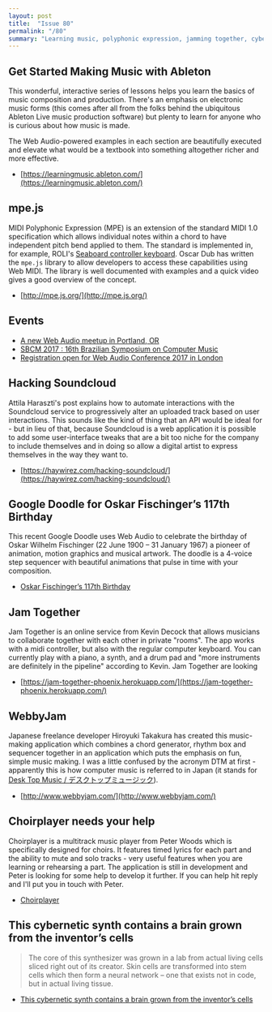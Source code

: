 ```yaml
---
layout: post
title:  "Issue 80"
permalink: "/80"
summary: "Learning music, polyphonic expression, jamming together, cybernetic synths."
---
```


## Get Started Making Music with Ableton

This wonderful, interactive series of lessons helps you learn the
basics of music composition and production. There's an emphasis on
electronic music forms (this comes after all from the folks behind the
ubiquitous Ableton Live music production software) but plenty to learn
for anyone who is curious about how music is made.

The Web Audio-powered examples in each section are beautifully
executed and elevate what would be a textbook into something
altogether richer and more effective.

- [https://learningmusic.ableton.com/](https://learningmusic.ableton.com/)

## mpe.js

MIDI Polyphonic Expression (MPE) is an extension of the standard MIDI
1.0 specification which allows individual notes within a chord to have
independent pitch bend applied to them. The standard is implemented
in, for example,
ROLI's
[Seaboard controller keyboard](https://roli.com/products/seaboard). Oscar
Dub has written the `mpe.js` library to allow developers to access
these capabilities using Web MIDI. The library is well documented with
examples and a quick video gives a good overview of the concept.

- [http://mpe.js.org/](http://mpe.js.org/)

## Events

- [A new Web Audio meetup in Portland, OR](https://www.meetup.com/Web-Audio-PDX/)
- [SBCM 2017 : 16th Brazilian Symposium on Computer Music](http://wikicfp.com/cfp/servlet/event.showcfp?eventid=63768)
- [Registration open for Web Audio Conference 2017 in London](http://wac.eecs.qmul.ac.uk/registration/)

## Hacking Soundcloud

Attila Haraszti's post explains how to automate interactions with the
Soundcloud service to progressively alter an uploaded track based on
user interactions. This sounds like the kind of thing that an API
would be ideal for - but in lieu of that, because Soundcloud is a web
application it is possible to add some user-interface tweaks that are
a bit too niche for the company to include themselves and in doing so
allow a digital artist to express themselves in the way they want to.

- [https://haywirez.com/hacking-soundcloud/](https://haywirez.com/hacking-soundcloud/)

## Google Doodle for Oskar Fischinger’s 117th Birthday

This recent Google Doodle uses Web Audio to celebrate the birthday of
Oskar Wilhelm Fischinger (22 June 1900 – 31 January 1967) a pioneer of
animation, motion graphics and musical artwork. The doodle is a
4-voice step sequencer with beautiful animations that pulse in time
with your composition.

- [Oskar Fischinger’s 117th Birthday](https://www.google.com/doodles/oskar-fischingers-117th-birthday)

## Jam Together

Jam Together is an online service from Kevin Decock that allows
musicians to collaborate together with each other in private
"rooms". The app works with a midi controller, but also with the
regular computer keyboard. You can currently play with a piano, a
synth, and a drum pad and "more instruments are definitely in the
pipeline" according to Kevin. Jam Together are looking

- [https://jam-together-phoenix.herokuapp.com/](https://jam-together-phoenix.herokuapp.com/)

## WebbyJam

Japanese freelance developer Hiroyuki Takakura has created this
music-making application which combines a chord generator, rhythm box
and sequencer together in an application which puts the emphasis on
fun, simple music making. I was a little confused by the acronym DTM
at first - apparently this is how computer music is referred to in
Japan (it stands
for
[Desk Top Music / デスクトップミュージック](https://ja.wikipedia.org/wiki/%E3%83%87%E3%82%B9%E3%82%AF%E3%83%88%E3%83%83%E3%83%97%E3%83%9F%E3%83%A5%E3%83%BC%E3%82%B8%E3%83%83%E3%82%AF)).

- [http://www.webbyjam.com/](http://www.webbyjam.com/)

## Choirplayer needs your help

Choirplayer is a multitrack music player from Peter Woods which is
specifically designed for choirs. It features timed lyrics for each
part and the ability to mute and solo tracks - very useful features
when you are learning or rehearsing a part. The application is still
in development and Peter is looking for some help to develop it
further. If you can help hit reply and I'll put you in touch with
Peter.

- [Choirplayer](http://web.choirplayer.com:8080/waveform-playlist/stem-tracks-s3.html)

## This cybernetic synth contains a brain grown from the inventor’s cells

> The core of this synthesizer was grown in a lab from actual living
> cells sliced right out of its creator. Skin cells are transformed
> into stem cells which then form a neural network – one that exists
> not in code, but in actual living tissue.

- [This cybernetic synth contains a brain grown from the inventor’s cells](http://cdm.link/2017/05/cybernetic-synth-contains-brain-grown-inventors-cells/)
